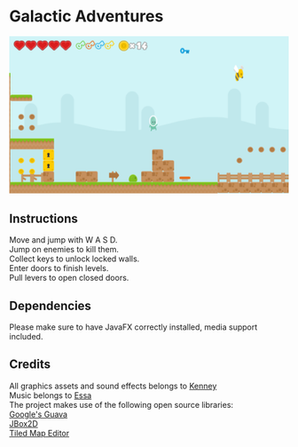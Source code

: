 # Galactic Adventures
![screenshot](screenshot.png)

## Instructions
Move and jump with W A S D.  
Jump on enemies to kill them.  
Collect keys to unlock locked walls.  
Enter doors to finish levels.  
Pull levers to open closed doors.  

## Dependencies
Please make sure to have JavaFX correctly installed, media support included.  

## Credits
All graphics assets and sound effects belongs to [Kenney](http://www.kenney.nl/)  
Music belongs to [Essa](https://soundcloud.com/essa-1/sets/generic-game-music-loops)  
The project makes use of the following open source libraries:  
[Google's Guava](https://github.com/google/guava)  
[JBox2D](http://www.jbox2d.org/)  
[Tiled Map Editor](http://www.mapeditor.org/)  
